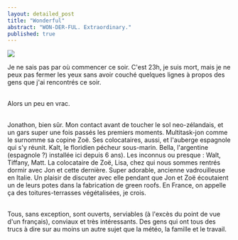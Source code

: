 ```yaml
---
layout: detailed_post
title: "Wonderful"
abstract: "WON-DER-FUL. Extraordinary."
published: true
---
```


[<img src="http://farm8.staticflickr.com/7117/6892605396_23a6726c9d_n.jpg">](http://www.flickr.com/photos/ghammadi/sets/72157629727577967/show/)

Je ne sais pas par où commencer ce soir. C'est 23h, je suis mort, mais je ne peux pas fermer les yeux sans avoir couché quelques lignes à propos des gens que j'ai rencontrés ce soir.
<br />
<br />

Alors un peu en vrac.
<br />
<br />

Jonathon, bien sûr. Mon contact avant de toucher le sol neo-zélandais, et un gars super une fois passés les premiers moments. Multitask-jon comme le surnomme sa copine Zoë. Ses colocataires, aussi, et l'auberge espagnole qui s'y réunit.
Kalt, le floridien pécheur sous-marin. Bella, l'argentine (espagnole ?) installée ici depuis 6 ans). Les inconnus ou presque : Walt, Tiffany, Matt.
La colocataire de Zoë, Lisa, chez qui nous sommes rentrés dormir avec Jon et cette dernière. Super adorable, ancienne vadrouilleuse en Italie. Un plaisir de discuter avec elle pendant que Jon et Zoë écoutaient un de leurs potes dans la fabrication de green roofs. En France, on appelle ça des toitures-terrasses végétalisées, je crois.
<br />
<br />

Tous, sans exception, sont ouverts, serviables (à l'excès du point de vue d'un français), conviaux et très intéressants. Des gens qui ont tous des trucs à dire sur au moins un autre sujet que la météo, la famille et le travail.